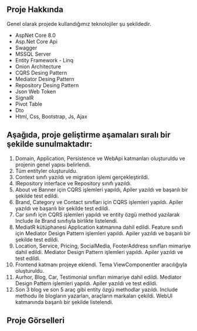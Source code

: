 <h2>Proje Hakkında</h2>
<p>
  Genel olarak projede kullandığımız teknolojiler şu şekildedir.
  <ul>
    <li>AspNet Core 8.0</li>
    <li>Asp.Net Core Api</li>
    <li>Swagger</li>
    <li>MSSQL Server</li>
    <li>Entity Framework - Linq</li>
    <li>Onion Architecture</li>
    <li>CQRS Desing Pattern</li>
    <li>Mediator Desing Pattern</li>
    <li>Repository Desing Pattern</li>
    <li>Json Web Token</li>
    <li>SignalR</li>
    <li>Pivot Table</li>
    <li>Dto</li>
    <li>Html, Css, Bootstrap, Js, Ajax</li>
  </ul>
<h2>Aşağıda, proje geliştirme aşamaları sıralı bir şekilde sunulmaktadır:</h2>
<ol>
  <li>Domain, Application, Persistence ve WebApi katmanları oluşturuldu ve projenin genel yapısı belirlendi.</li>
  <li>Tüm entityler oluşturuldu.</li>
  <li>Context sınıfı yazıldı ve migration işlemi gerçekleştirildi.</li>
  <li>IRepository interface ve Repository sınıfı yazıldı.</li>
  <li>About ve Banner için CQRS işlemleri yapıldı, Apiler yazıldı ve başarılı bir şekilde test edildi.</li>
  <li>Brand, Category ve Contact sınıfları için CQRS işlemleri yapıldı. Apiler yazıldı ve başarılı bir şekilde test edildi.</li>
  <li>Car sınıfı için CQRS işlemleri yapıldı ve entity özgü method yazılarak Include ile Brand sınıfıyla birlikte listelendi.</li>
  <li>MediatR kütüphanesi Application katmanına dahil edildi. Feature sınıfı için Mediator Design Pattern işlemleri yapıldı. Apiler yazıldı ve başarılı bir şekilde test edildi.</li>
  <li>Location, Service, Pricing, SocialMedia, FooterAddress sınıfları mimariye dahil edildi. Mediator Design Pattern işlemleri yapıldı. Apiler yazıldı ve test edildi.</li>
  <li>Frontend katmanı projeye eklendi. Tema ViewComponentler aracılığıyla oluşturuldu.</li>
  <li>Aurhor, Blog, Car, Testimonial sınıfları mimariye dahil edildi. Mediator Design Pattern işlemleri yapıldı. Apiler yazıldı ve test edildi.</li>
  <li>Son 3 blog ve son 5 araç gibi entity özgü methodlar yazıldı. Include methodu ile blogların yazarları, araçların markaları çekildi. WebUI katmanında başarılı bir şekilde listelendi.</li>
</ol>
<h2>Proje Görselleri</h2>

